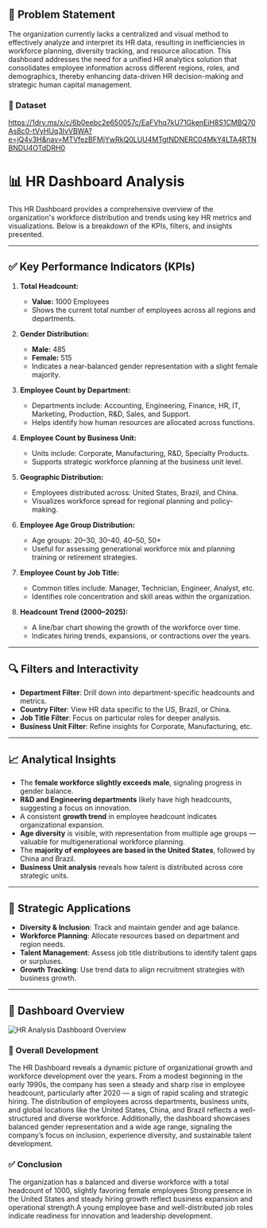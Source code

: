 ## 🧩 Problem Statement

The organization currently lacks a centralized and visual method to effectively analyze and interpret its HR data, resulting in inefficiencies in workforce planning, diversity tracking, and resource allocation. This dashboard addresses the need for a unified HR analytics solution that consolidates employee information across different regions, roles, and demographics, thereby enhancing data-driven HR decision-making and strategic human capital management.

### 🔢 Dataset
https://1drv.ms/x/c/6b0eebc2e650057c/EaFVhq7kU71GkenEiH8S1CMBQ70As8c0-tVyHUq3IvVBWA?e=jQ4v3H&nav=MTVfezBFMjYwRkQ0LUU4MTgtNDNERC04MkY4LTA4RTNBNDU4OTdDRH0

# 📊 HR Dashboard Analysis

This HR Dashboard provides a comprehensive overview of the organization's workforce distribution and trends using key HR metrics and visualizations. Below is a breakdown of the KPIs, filters, and insights presented.

---

## ✅ Key Performance Indicators (KPIs)

1. **Total Headcount:** 
   - **Value:** 1000 Employees
   - Shows the current total number of employees across all regions and departments.

2. **Gender Distribution:**
   - **Male:** 485
   - **Female:** 515
   - Indicates a near-balanced gender representation with a slight female majority.

3. **Employee Count by Department:**
   - Departments include: Accounting, Engineering, Finance, HR, IT, Marketing, Production, R&D, Sales, and Support.
   - Helps identify how human resources are allocated across functions.

4. **Employee Count by Business Unit:**
   - Units include: Corporate, Manufacturing, R&D, Specialty Products.
   - Supports strategic workforce planning at the business unit level.

5. **Geographic Distribution:**
   - Employees distributed across: United States, Brazil, and China.
   - Visualizes workforce spread for regional planning and policy-making.

6. **Employee Age Group Distribution:**
   - Age groups: 20–30, 30–40, 40–50, 50+
   - Useful for assessing generational workforce mix and planning training or retirement strategies.

7. **Employee Count by Job Title:**
   - Common titles include: Manager, Technician, Engineer, Analyst, etc.
   - Identifies role concentration and skill areas within the organization.

8. **Headcount Trend (2000–2025):**
   - A line/bar chart showing the growth of the workforce over time.
   - Indicates hiring trends, expansions, or contractions over the years.

---

## 🔍 Filters and Interactivity

- **Department Filter**: Drill down into department-specific headcounts and metrics.
- **Country Filter**: View HR data specific to the US, Brazil, or China.
- **Job Title Filter**: Focus on particular roles for deeper analysis.
- **Business Unit Filter**: Refine insights for Corporate, Manufacturing, etc.

---

## 📈 Analytical Insights

- The **female workforce slightly exceeds male**, signaling progress in gender balance.
- **R&D and Engineering departments** likely have high headcounts, suggesting a focus on innovation.
- A consistent **growth trend** in employee headcount indicates organizational expansion.
- **Age diversity** is visible, with representation from multiple age groups — valuable for multigenerational workforce planning.
- The **majority of employees are based in the United States**, followed by China and Brazil.
- **Business Unit analysis** reveals how talent is distributed across core strategic units.

---

## 🧠 Strategic Applications

- **Diversity & Inclusion**: Track and maintain gender and age balance.
- **Workforce Planning**: Allocate resources based on department and region needs.
- **Talent Management**: Assess job title distributions to identify talent gaps or surpluses.
- **Growth Tracking**: Use trend data to align recruitment strategies with business growth.

---

## 📌 Dashboard Overview
![HR Analysis Dashboard Overview ](https://github.com/user-attachments/assets/45db8d5b-af11-45a6-a8d8-8a5f9a434b6a) 


### 🚀 Overall Development

The HR Dashboard reveals a dynamic picture of organizational growth and workforce development over the years. From a modest beginning in the early 1990s, the company has seen a steady and sharp rise in employee headcount, particularly after 2020 — a sign of rapid scaling and strategic hiring. The distribution of employees across departments, business units, and global locations like the United States, China, and Brazil reflects a well-structured and diverse workforce. Additionally, the dashboard showcases balanced gender representation and a wide age range, signaling the company’s focus on inclusion, experience diversity, and sustainable talent development.



### ✅ Conclusion

The organization has a balanced and diverse workforce with a total headcount of 1000, slightly favoring female employees Strong presence in the United States and steady hiring growth reflect business expansion and operational strength.A young employee base and well-distributed job roles indicate readiness for innovation and leadership development.


  



